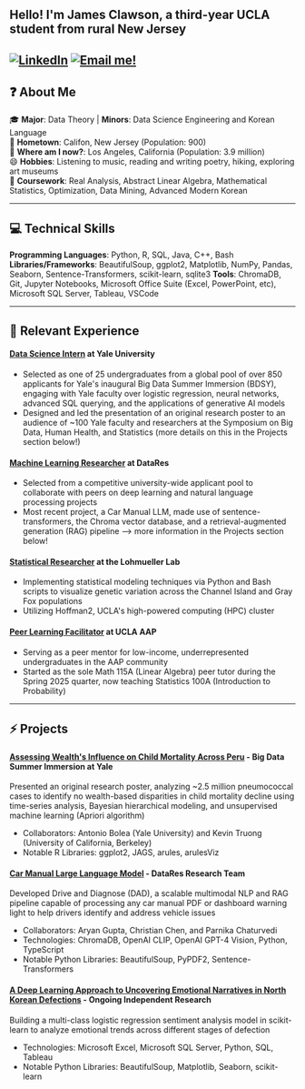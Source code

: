 ## Hello! I'm James Clawson, a third-year UCLA student from rural New Jersey
[![LinkedIn](https://img.shields.io/badge/LinkedIn-Connect-blue)](https://www.linkedin.com/in/james-clawson-a24292291/) [![Email me!](https://img.shields.io/badge/Email-Contact%20Me-red)](mailto::theclaw2023@g.ucla.edu)
---

## ❓ About Me

🎓 **Major**: Data Theory | **Minors**: Data Science Engineering and Korean Language  
🌱 **Hometown**: Califon, New Jersey (Population: 900)  
🏫 **Where am I now?**: Los Angeles, California (Population: 3.9 million)  
😄 **Hobbies**: Listening to music, reading and writing poetry, hiking, exploring art museums  
🤔 **Coursework**: Real Analysis, Abstract Linear Algebra, Mathematical Statistics, Optimization, Data Mining, Advanced Modern Korean
___


## 💻 Technical Skills

**Programming Languages**: Python, R, SQL, Java, C++, Bash  
**Libraries/Frameworks**: BeautifulSoup, ggplot2, Matplotlib, NumPy, Pandas, Seaborn, Sentence-Transformers, scikit-learn, sqlite3
**Tools**: ChromaDB, Git, Jupyter Notebooks, Microsoft Office Suite (Excel, PowerPoint, etc), Microsoft SQL Server, Tableau, VSCode
___

## 🔭 Relevant Experience
#### **[Data Science Intern](https://www.bdsy.org) at Yale University**
- Selected as one of 25 undergraduates from a global pool of over 850 applicants for Yale's inaugural Big Data Summer Immersion (BDSY), engaging with Yale faculty over logistic regression, neural networks, advanced SQL querying, and the applications of generative AI models
- Designed and led the presentation of an original research poster to an audience of ~100 Yale faculty and researchers at the Symposium on Big Data, Human Health, and Statistics (more details on this in the Projects section below!)  

#### **[Machine Learning Researcher](https://ucladatares.com/teams/research/) at DataRes**
- Selected from a competitive university-wide applicant pool to collaborate with peers on deep learning and natural language processing projects
- Most recent project, a Car Manual LLM, made use of sentence-transformers, the Chroma vector database, and a retrieval-augmented generation (RAG) pipeline --> more information in the Projects section below!
  
#### **[Statistical Researcher](https://lohmueller.eeb.ucla.edu/) at the Lohmueller Lab**
- Implementing statistical modeling techniques via Python and Bash scripts to visualize genetic variation across the Channel Island and Gray Fox populations
- Utilizing Hoffman2, UCLA's high-powered computing (HPC) cluster  

#### **[Peer Learning Facilitator](https://www.aap.ucla.edu/units/peer-learning/) at UCLA AAP**
- Serving as a peer mentor for low-income, underrepresented undergraduates in the AAP community
- Started as the sole Math 115A (Linear Algebra) peer tutor during the Spring 2025 quarter, now teaching Statistics 100A (Introduction to Probability)
___

## ⚡ Projects

#### **[Assessing Wealth's Influence on Child Mortality Across Peru](https://github.com/j-clawson/bdsy-pbh-peru)** - Big Data Summer Immersion at Yale

Presented an original research poster, analyzing ~2.5 million pneumococcal cases to identify no wealth-based disparities in child mortality decline using time-series analysis, Bayesian 
hierarchical modeling, and unsupervised machine learning (Apriori algorithm) 

- Collaborators: Antonio Bolea (Yale University) and Kevin Truong (University of California, Berkeley)
- Notable R Libraries: ggplot2, JAGS, arules, arulesViz

  
#### **[Car Manual Large Language Model](https://github.com/j-clawson/car-manual-llm)** - DataRes Research Team

Developed Drive and Diagnose (DAD), a scalable multimodal NLP and RAG pipeline capable of processing any car manual PDF or dashboard warning light to help drivers identify and address vehicle issues
- Collaborators: Aryan Gupta, Christian Chen, and Parnika Chaturvedi
- Technologies: ChromaDB, OpenAI CLIP, OpenAI GPT-4 Vision, Python, TypeScript
- Notable Python Libraries: BeautifulSoup, PyPDF2, Sentence-Transformers

#### **[A Deep Learning Approach to Uncovering Emotional Narratives in North Korean Defections](https://github.com/j-clawson/nkdefector_project)** - Ongoing Independent Research

Building a multi-class logistic regression sentiment analysis model in scikit-learn to analyze emotional trends across different stages of defection
- Technologies: Microsoft Excel, Microsoft SQL Server, Python, SQL, Tableau
- Notable Python Libraries: BeautifulSoup, Matplotlib, Seaborn, scikit-learn
<!--
**j-clawson/j-clawson** is a ✨ _special_ ✨ repository because its `README.md` (this file) appears on your GitHub profile.

Here are some ideas to get you started:

-  I’m currently working on ...
- 🌱 I’m currently learning ...
- 👯 I’m looking to collaborate on ...
- 🤔 I’m looking for help with ...
- 💬 Ask me about ...
- 📫 How to reach me: ...
- 😄 Pronouns: ...
- ⚡ Fun fact: ...
-->
